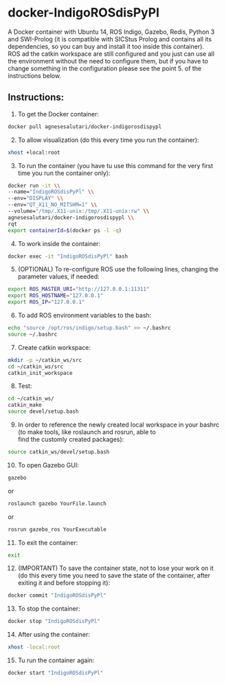 # docker-IndigoROSdisPyPl
A Docker container with Ubuntu 14, ROS Indigo, Gazebo, Redis, Python 3 and SWI-Prolog (it is compatible with SICStus Prolog and contains all its dependencies, so you can buy and install it too inside this container). \
ROS ad the catkin workspace are still configured and you just can use all the environment without the need to configure them, but if you have to change something in the configuration please see the point 5. of the instructions below.

## Instructions:
1. To get the Docker container:
```sh
docker pull agnesesalutari/docker-indigorosdispypl
```
2. To allow visualization (do this every time you run the container):
```sh
xhost +local:root
```
3. To run the container (you have tu use this command for the very first time you run the container only):
```sh
docker run -it \\
--name="IndigoROSdisPyPl" \\
--env="DISPLAY" \\
--env="QT_X11_NO_MITSHM=1" \\
--volume="/tmp/.X11-unix:/tmp/.X11-unix:rw" \\
agnesesalutari/docker-indigorosdispypl \\
rqt
export containerId=$(docker ps -l -q)
```
 4. To work inside the container:
```sh
docker exec -it "IndigoROSdisPyPl" bash
```
 5. (OPTIONAL) To re-configure ROS use the following lines, changing the parameter values, if needed:
```sh
export ROS_MASTER_URI="http://127.0.0.1:11311"
export ROS_HOSTNAME="127.0.0.1"
export ROS_IP="127.0.0.1"
```
 6. To add ROS environment variables to the bash:
```sh
echo "source /opt/ros/indigo/setup.bash" >> ~/.bashrc
source ~/.bashrc
```
 7. Create catkin workspace:
```sh
mkdir -p ~/catkin_ws/src
cd ~/catkin_ws/src
catkin_init_workspace
```
 8. Test:
```sh
cd ~/catkin_ws/
catkin_make
source devel/setup.bash
```
 9. In order to reference the newly created local workspace in your bashrc (to make tools, like roslaunch and rosrun, able to  
     find the customly created packages):
```sh
source catkin_ws/devel/setup.bash
```
 10. To open Gazebo GUI:
```sh
gazebo
```
or
```sh
roslaunch gazebo YourFile.launch
```
or
```sh
rosrun gazebo_ros YourExecutable
```
 11. To exit the container:
```sh
exit
```
 12. (IMPORTANT) To save the container state, not to lose your work on it (do this every time you need to save the state of the container, after exiting it and before stopping it):
```sh
docker commit "IndigoROSdisPyPl"
```
 13. To stop the container:
```sh
docker stop "IndigoROSdisPyPl"
```
 14. After using the container:
```sh
xhost -local:root
```
 15. Tu run the container again:
```sh
docker start "IndigoROSdisPyPl"
```
